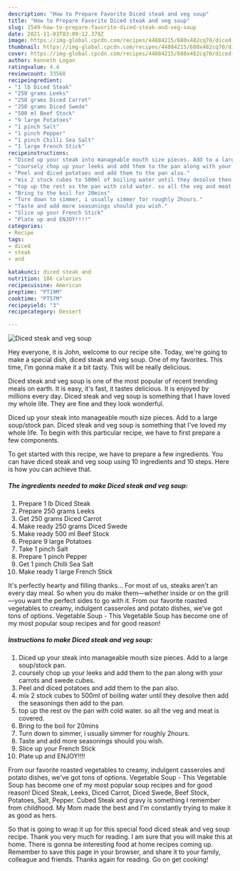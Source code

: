 ```yaml
---
description: "How to Prepare Favorite Diced steak and veg soup"
title: "How to Prepare Favorite Diced steak and veg soup"
slug: 1549-how-to-prepare-favorite-diced-steak-and-veg-soup
date: 2021-11-03T03:09:12.379Z
image: https://img-global.cpcdn.com/recipes/44884215/680x482cq70/diced-steak-and-veg-soup-recipe-main-photo.jpg
thumbnail: https://img-global.cpcdn.com/recipes/44884215/680x482cq70/diced-steak-and-veg-soup-recipe-main-photo.jpg
cover: https://img-global.cpcdn.com/recipes/44884215/680x482cq70/diced-steak-and-veg-soup-recipe-main-photo.jpg
author: Kenneth Logan
ratingvalue: 4.4
reviewcount: 33568
recipeingredient:
- "1 lb Diced Steak"
- "250 grams Leeks"
- "250 grams Diced Carrot"
- "250 grams Diced Swede"
- "500 ml Beef Stock"
- "9 large Potatoes"
- "1 pinch Salt"
- "1 pinch Pepper"
- "1 pinch Chilli Sea Salt"
- "1 large French Stick"
recipeinstructions:
- "Diced up your steak into manageable mouth size pieces. Add to a large soup/stock pan."
- "coursely chop up your leeks and add them to the pan along with your carrots and swede cubes."
- "Peel and diced potatoes and add them to the pan also."
- "mix 2 stock cubes to 500ml of boiling water until they desolve then add the seasonings then add to the pan."
- "top up the rest ov the pan with cold water. so all the veg and meat is covered."
- "Bring to the boil for 20mins"
- "Turn down to simmer, i usually simmer for roughly 2hours."
- "Taste and add more seasonings should you wish."
- "Slice up your French Stick"
- "Plate up and ENJOY!!!!"
categories:
- Recipe
tags:
- diced
- steak
- and

katakunci: diced steak and 
nutrition: 186 calories
recipecuisine: American
preptime: "PT19M"
cooktime: "PT57M"
recipeyield: "3"
recipecategory: Dessert

---
```



![Diced steak and veg soup](https://img-global.cpcdn.com/recipes/44884215/680x482cq70/diced-steak-and-veg-soup-recipe-main-photo.jpg)

Hey everyone, it is John, welcome to our recipe site. Today, we're going to make a special dish, diced steak and veg soup. One of my favorites. This time, I'm gonna make it a bit tasty. This will be really delicious.

Diced steak and veg soup is one of the most popular of recent trending meals on earth. It is easy, it's fast, it tastes delicious. It is enjoyed by millions every day. Diced steak and veg soup is something that I have loved my whole life. They are fine and they look wonderful.

Diced up your steak into manageable mouth size pieces. Add to a large soup/stock pan. Diced steak and veg soup is something that I&#39;ve loved my whole life. To begin with this particular recipe, we have to first prepare a few components.


To get started with this recipe, we have to prepare a few ingredients. You can have diced steak and veg soup using 10 ingredients and 10 steps. Here is how you can achieve that.

<!--inarticleads1-->

##### The ingredients needed to make Diced steak and veg soup:

1. Prepare 1 lb Diced Steak
1. Prepare 250 grams Leeks
1. Get 250 grams Diced Carrot
1. Make ready 250 grams Diced Swede
1. Make ready 500 ml Beef Stock
1. Prepare 9 large Potatoes
1. Take 1 pinch Salt
1. Prepare 1 pinch Pepper
1. Get 1 pinch Chilli Sea Salt
1. Make ready 1 large French Stick


It&#39;s perfectly hearty and filling thanks… For most of us, steaks aren&#39;t an every day meal. So when you do make them—whether inside or on the grill—you want the perfect sides to go with it. From our favorite roasted vegetables to creamy, indulgent casseroles and potato dishes, we&#39;ve got tons of options. Vegetable Soup - This Vegetable Soup has become one of my most popular soup recipes and for good reason! 

<!--inarticleads2-->

##### Instructions to make Diced steak and veg soup:

1. Diced up your steak into manageable mouth size pieces. Add to a large soup/stock pan.
1. coursely chop up your leeks and add them to the pan along with your carrots and swede cubes.
1. Peel and diced potatoes and add them to the pan also.
1. mix 2 stock cubes to 500ml of boiling water until they desolve then add the seasonings then add to the pan.
1. top up the rest ov the pan with cold water. so all the veg and meat is covered.
1. Bring to the boil for 20mins
1. Turn down to simmer, i usually simmer for roughly 2hours.
1. Taste and add more seasonings should you wish.
1. Slice up your French Stick
1. Plate up and ENJOY!!!!


From our favorite roasted vegetables to creamy, indulgent casseroles and potato dishes, we&#39;ve got tons of options. Vegetable Soup - This Vegetable Soup has become one of my most popular soup recipes and for good reason! Diced Steak, Leeks, Diced Carrot, Diced Swede, Beef Stock, Potatoes, Salt, Pepper. Cubed Steak and gravy is something I remember from childhood. My Mom made the best and I&#39;m constantly trying to make it as good as hers. 

So that is going to wrap it up for this special food diced steak and veg soup recipe. Thank you very much for reading. I am sure that you will make this at home. There is gonna be interesting food at home recipes coming up. Remember to save this page in your browser, and share it to your family, colleague and friends. Thanks again for reading. Go on get cooking!
